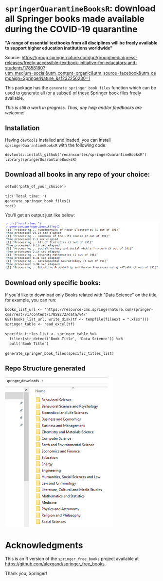 # `springerQuarantineBooksR`: download all Springer books made available during the COVID-19 quarantine

**"A range of essential textbooks from all disciplines will be freely available to support higher education institutions worldwide"**

Source: https://group.springernature.com/gp/group/media/press-releases/freely-accessible-textbook-initiative-for-educators-and-students/17858180?utm_medium=social&utm_content=organic&utm_source=facebook&utm_campaign=SpringerNature_&sf232256230=1

This package has the `generate_springer_book_files` function which can be used to generate all (or a subset) of these Springer book files freely available.

*This is still a work in progress. Thus, any help and/or feedbacks are welcome!*

## Installation

Having `devtools` installed and loaded, you can install `springerQuarantineBooksR` with the following code:

```
devtools::install_github("renanxcortes/springerQuarantineBooksR")
library(springerQuarantineBooksR)
```

## Download all books in any repo of your choice:

```
setwd('path_of_your_choice')

tic('Total time: ')
generate_springer_book_files()
toc()
```

You'll get an output just like below:

![](www/processing_example.png)

## Download only specific books:

If you'd like to download only Books related with "Data Science" on the title, for example, you can run:

```
books_list_url <- 'https://resource-cms.springernature.com/springer-cms/rest/v1/content/17858272/data/v4/'
GET(books_list_url, write_disk(tf <- tempfile(fileext = ".xlsx")))
springer_table <- read_excel(tf)

specific_titles_list <- springer_table %>% 
  filter(str_detect(`Book Title`, 'Data Science')) %>% 
  pull(`Book Title`)

generate_springer_book_files(specific_titles_list)
```

## Repo Structure generated

![](www/directory_org_example.png)

# Acknowledgments

This is an R version of the `springer_free_books` project available at https://github.com/alexgand/springer_free_books.

Thank you, Springer!